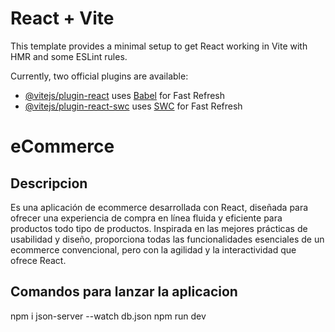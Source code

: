 # React + Vite

This template provides a minimal setup to get React working in Vite with HMR and some ESLint rules.

Currently, two official plugins are available:

- [@vitejs/plugin-react](https://github.com/vitejs/vite-plugin-react/blob/main/packages/plugin-react/README.md) uses [Babel](https://babeljs.io/) for Fast Refresh
- [@vitejs/plugin-react-swc](https://github.com/vitejs/vite-plugin-react-swc) uses [SWC](https://swc.rs/) for Fast Refresh


# eCommerce

## Descripcion 

Es una aplicación de ecommerce desarrollada con React, diseñada para ofrecer una experiencia de compra en línea fluida y eficiente para productos todo tipo de productos. Inspirada en las mejores prácticas de usabilidad y diseño, proporciona todas las funcionalidades esenciales de un ecommerce convencional, pero con la agilidad y la interactividad que ofrece React.

## Comandos para lanzar la aplicacion
npm i
json-server --watch db.json
npm run dev
